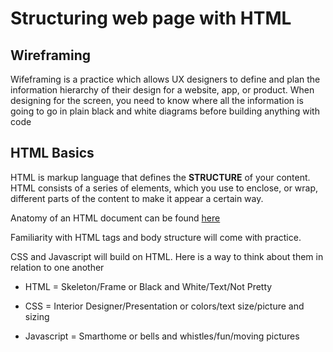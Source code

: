 # Structuring web page with HTML

## Wireframing
Wifeframing is a practice which allows UX designers to define and plan the information hierarchy of their design for a website, app, or product. When designing for the screen, you need to know where all the information is going to go in plain black and white diagrams before building anything with code

## HTML Basics
HTML is markup language that defines the **STRUCTURE** of your content. HTML consists of a series of elements, which you use to enclose, or wrap, different parts of the content to make it appear a certain way. 

Anatomy of an HTML document can be found [here](https://developer.mozilla.org/en-US/docs/Learn/Getting_started_with_the_web/HTML_basics) 

Familiarity with HTML tags and body structure will come with practice. 

CSS and Javascript will build on HTML. Here is a way to think about them in relation to one another

  - HTML = Skeleton/Frame or Black and White/Text/Not Pretty

  - CSS = Interior Designer/Presentation or colors/text size/picture and sizing

  - Javascript = Smarthome or bells and whistles/fun/moving pictures



